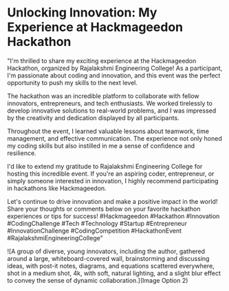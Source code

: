 **Unlocking Innovation: My Experience at Hackmageedon Hackathon**
============================================================

"I'm thrilled to share my exciting experience at the Hackmageedon Hackathon, organized by Rajalakshmi Engineering College! As a participant, I'm passionate about coding and innovation, and this event was the perfect opportunity to push my skills to the next level.

The hackathon was an incredible platform to collaborate with fellow innovators, entrepreneurs, and tech enthusiasts. We worked tirelessly to develop innovative solutions to real-world problems, and I was impressed by the creativity and dedication displayed by all participants.

Throughout the event, I learned valuable lessons about teamwork, time management, and effective communication. The experience not only honed my coding skills but also instilled in me a sense of confidence and resilience.

I'd like to extend my gratitude to Rajalakshmi Engineering College for hosting this incredible event. If you're an aspiring coder, entrepreneur, or simply someone interested in innovation, I highly recommend participating in hackathons like Hackmageedon.

Let's continue to drive innovation and make a positive impact in the world! Share your thoughts or comments below on your favorite hackathon experiences or tips for success! #Hackmageedon #Hackathon #Innovation #CodingChallenge #Tech #Technology #Startup #Entrepreneur #InnovationChallenge #CodingCompetition #HackathonEvent #RajalakshmiEngineeringCollege"

![A group of diverse, young innovators, including the author, gathered around a large, whiteboard-covered wall, brainstorming and discussing ideas, with post-it notes, diagrams, and equations scattered everywhere, shot in a medium shot, 4k, with soft, natural lighting, and a slight blur effect to convey the sense of dynamic collaboration.](Image Option 2)